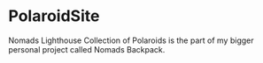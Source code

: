 # PolaroidSite
Nomads Lighthouse Collection of Polaroids is the part of my bigger personal project called Nomads Backpack. 
